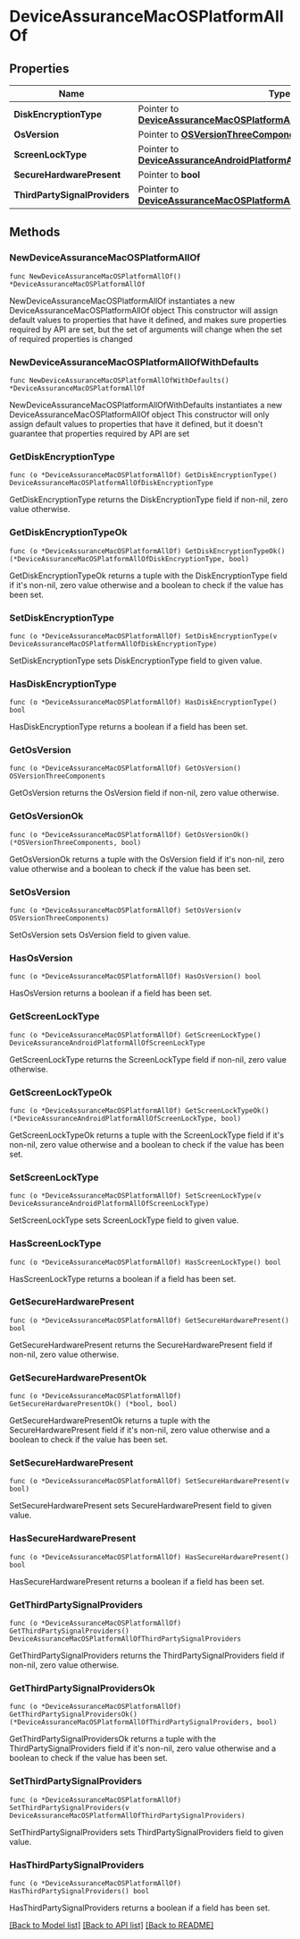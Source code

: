 # DeviceAssuranceMacOSPlatformAllOf

## Properties

Name | Type | Description | Notes
------------ | ------------- | ------------- | -------------
**DiskEncryptionType** | Pointer to [**DeviceAssuranceMacOSPlatformAllOfDiskEncryptionType**](DeviceAssuranceMacOSPlatformAllOfDiskEncryptionType.md) |  | [optional] 
**OsVersion** | Pointer to [**OSVersionThreeComponents**](OSVersionThreeComponents.md) |  | [optional] 
**ScreenLockType** | Pointer to [**DeviceAssuranceAndroidPlatformAllOfScreenLockType**](DeviceAssuranceAndroidPlatformAllOfScreenLockType.md) |  | [optional] 
**SecureHardwarePresent** | Pointer to **bool** |  | [optional] 
**ThirdPartySignalProviders** | Pointer to [**DeviceAssuranceMacOSPlatformAllOfThirdPartySignalProviders**](DeviceAssuranceMacOSPlatformAllOfThirdPartySignalProviders.md) |  | [optional] 

## Methods

### NewDeviceAssuranceMacOSPlatformAllOf

`func NewDeviceAssuranceMacOSPlatformAllOf() *DeviceAssuranceMacOSPlatformAllOf`

NewDeviceAssuranceMacOSPlatformAllOf instantiates a new DeviceAssuranceMacOSPlatformAllOf object
This constructor will assign default values to properties that have it defined,
and makes sure properties required by API are set, but the set of arguments
will change when the set of required properties is changed

### NewDeviceAssuranceMacOSPlatformAllOfWithDefaults

`func NewDeviceAssuranceMacOSPlatformAllOfWithDefaults() *DeviceAssuranceMacOSPlatformAllOf`

NewDeviceAssuranceMacOSPlatformAllOfWithDefaults instantiates a new DeviceAssuranceMacOSPlatformAllOf object
This constructor will only assign default values to properties that have it defined,
but it doesn't guarantee that properties required by API are set

### GetDiskEncryptionType

`func (o *DeviceAssuranceMacOSPlatformAllOf) GetDiskEncryptionType() DeviceAssuranceMacOSPlatformAllOfDiskEncryptionType`

GetDiskEncryptionType returns the DiskEncryptionType field if non-nil, zero value otherwise.

### GetDiskEncryptionTypeOk

`func (o *DeviceAssuranceMacOSPlatformAllOf) GetDiskEncryptionTypeOk() (*DeviceAssuranceMacOSPlatformAllOfDiskEncryptionType, bool)`

GetDiskEncryptionTypeOk returns a tuple with the DiskEncryptionType field if it's non-nil, zero value otherwise
and a boolean to check if the value has been set.

### SetDiskEncryptionType

`func (o *DeviceAssuranceMacOSPlatformAllOf) SetDiskEncryptionType(v DeviceAssuranceMacOSPlatformAllOfDiskEncryptionType)`

SetDiskEncryptionType sets DiskEncryptionType field to given value.

### HasDiskEncryptionType

`func (o *DeviceAssuranceMacOSPlatformAllOf) HasDiskEncryptionType() bool`

HasDiskEncryptionType returns a boolean if a field has been set.

### GetOsVersion

`func (o *DeviceAssuranceMacOSPlatformAllOf) GetOsVersion() OSVersionThreeComponents`

GetOsVersion returns the OsVersion field if non-nil, zero value otherwise.

### GetOsVersionOk

`func (o *DeviceAssuranceMacOSPlatformAllOf) GetOsVersionOk() (*OSVersionThreeComponents, bool)`

GetOsVersionOk returns a tuple with the OsVersion field if it's non-nil, zero value otherwise
and a boolean to check if the value has been set.

### SetOsVersion

`func (o *DeviceAssuranceMacOSPlatformAllOf) SetOsVersion(v OSVersionThreeComponents)`

SetOsVersion sets OsVersion field to given value.

### HasOsVersion

`func (o *DeviceAssuranceMacOSPlatformAllOf) HasOsVersion() bool`

HasOsVersion returns a boolean if a field has been set.

### GetScreenLockType

`func (o *DeviceAssuranceMacOSPlatformAllOf) GetScreenLockType() DeviceAssuranceAndroidPlatformAllOfScreenLockType`

GetScreenLockType returns the ScreenLockType field if non-nil, zero value otherwise.

### GetScreenLockTypeOk

`func (o *DeviceAssuranceMacOSPlatformAllOf) GetScreenLockTypeOk() (*DeviceAssuranceAndroidPlatformAllOfScreenLockType, bool)`

GetScreenLockTypeOk returns a tuple with the ScreenLockType field if it's non-nil, zero value otherwise
and a boolean to check if the value has been set.

### SetScreenLockType

`func (o *DeviceAssuranceMacOSPlatformAllOf) SetScreenLockType(v DeviceAssuranceAndroidPlatformAllOfScreenLockType)`

SetScreenLockType sets ScreenLockType field to given value.

### HasScreenLockType

`func (o *DeviceAssuranceMacOSPlatformAllOf) HasScreenLockType() bool`

HasScreenLockType returns a boolean if a field has been set.

### GetSecureHardwarePresent

`func (o *DeviceAssuranceMacOSPlatformAllOf) GetSecureHardwarePresent() bool`

GetSecureHardwarePresent returns the SecureHardwarePresent field if non-nil, zero value otherwise.

### GetSecureHardwarePresentOk

`func (o *DeviceAssuranceMacOSPlatformAllOf) GetSecureHardwarePresentOk() (*bool, bool)`

GetSecureHardwarePresentOk returns a tuple with the SecureHardwarePresent field if it's non-nil, zero value otherwise
and a boolean to check if the value has been set.

### SetSecureHardwarePresent

`func (o *DeviceAssuranceMacOSPlatformAllOf) SetSecureHardwarePresent(v bool)`

SetSecureHardwarePresent sets SecureHardwarePresent field to given value.

### HasSecureHardwarePresent

`func (o *DeviceAssuranceMacOSPlatformAllOf) HasSecureHardwarePresent() bool`

HasSecureHardwarePresent returns a boolean if a field has been set.

### GetThirdPartySignalProviders

`func (o *DeviceAssuranceMacOSPlatformAllOf) GetThirdPartySignalProviders() DeviceAssuranceMacOSPlatformAllOfThirdPartySignalProviders`

GetThirdPartySignalProviders returns the ThirdPartySignalProviders field if non-nil, zero value otherwise.

### GetThirdPartySignalProvidersOk

`func (o *DeviceAssuranceMacOSPlatformAllOf) GetThirdPartySignalProvidersOk() (*DeviceAssuranceMacOSPlatformAllOfThirdPartySignalProviders, bool)`

GetThirdPartySignalProvidersOk returns a tuple with the ThirdPartySignalProviders field if it's non-nil, zero value otherwise
and a boolean to check if the value has been set.

### SetThirdPartySignalProviders

`func (o *DeviceAssuranceMacOSPlatformAllOf) SetThirdPartySignalProviders(v DeviceAssuranceMacOSPlatformAllOfThirdPartySignalProviders)`

SetThirdPartySignalProviders sets ThirdPartySignalProviders field to given value.

### HasThirdPartySignalProviders

`func (o *DeviceAssuranceMacOSPlatformAllOf) HasThirdPartySignalProviders() bool`

HasThirdPartySignalProviders returns a boolean if a field has been set.


[[Back to Model list]](../README.md#documentation-for-models) [[Back to API list]](../README.md#documentation-for-api-endpoints) [[Back to README]](../README.md)


